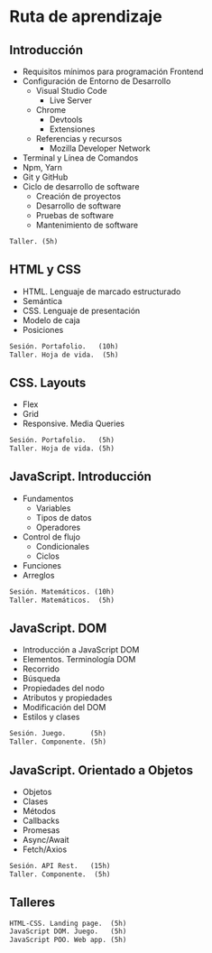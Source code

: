 # Ruta de aprendizaje

## Introducción  <!-- ( 5 h ) -->
- Requisitos mínimos para programación Frontend
- Configuración de Entorno de Desarrollo 
    + Visual Studio Code
        - Live Server
    + Chrome
        - Devtools
        - Extensiones
    + Referencias y recursos 
        - Mozilla Developer Network
- Terminal y Línea de Comandos
- Npm, Yarn
- Git y GitHub
- Ciclo de desarrollo de software
    + Creación de proyectos
    + Desarrollo de software
    + Pruebas de software
    + Mantenimiento de software

~~~txt
Taller. (5h)
~~~

<!-- NOTAS PARA DESARROLLAR:
- Imagen de las presentaciones
- Realizar la práctica de instalación
- Rrealizar la guía
- Armar las presentaciones -->

## HTML y CSS <!-- ( 15h ) -->
- HTML. Lenguaje de marcado estructurado
- Semántica
- CSS. Lenguaje de presentación
- Modelo de caja
- Posiciones    

<!-- ~~~html
Portafolio
Hoja de vida
~~~ -->

~~~txt
Sesión. Portafolio.   (10h)
Taller. Hoja de vida.  (5h)
~~~

<!-- NOTA:
- Elegir el modelo de ambos proyectos
- Realizar el ejercicio con elementos básicos
- Realizar la guía -->

## CSS. Layouts <!-- ( 10h ) -->
- Flex
- Grid
- Responsive. Media Queries

<!-- ~~~html
Portafolio
Hoja de vida
Componentes
~~~ -->

~~~txt
Sesión. Portafolio.   (5h)
Taller. Hoja de vida. (5h)
~~~

<!-- NOTA:
- Realizar el ejercicio con layout y responsive
- Realizar la guía -->

## JavaScript. Introducción <!-- ( 15h ) -->
- Fundamentos
    + Variables
    + Tipos de datos
    + Operadores
- Control de flujo
    + Condicionales
    + Ciclos
- Funciones
- Arreglos

<!-- ~~~html
Matemáticos
Arreglos
Colecciones
~~~ -->

~~~txt
Sesión. Matemáticos. (10h)
Taller. Matemáticos.  (5h)
~~~

<!-- NOTA:
- Elegir ejercicios y operaciones matemáticas
- Realizar el ejercicio
- Al concluir la sesión se generan archivos independientes por tema con los comentarios de los ejercicios realizados  -->

## JavaScript. DOM <!-- ( 10h ) -->
- Introducción a JavaScript DOM
- Elementos. Terminología DOM
- Recorrido
- Búsqueda
- Propiedades del nodo
- Atributos y propiedades
- Modificación del DOM
- Estilos y clases

<!-- ~~~html
Juegos
Landing page
Componentes
~~~ -->

~~~txt
Sesión. Juego.      (5h)
Taller. Componente. (5h)
~~~

<!-- NOTA:
- Elegir el modelo de ambos proyectos
- Realizar el ejercicio 
- Realizar la guía -->

## JavaScript. Orientado a Objetos <!-- ( 20h ) -->
- Objetos
- Clases
- Métodos
- Callbacks
- Promesas
- Async/Await
- Fetch/Axios

<!-- ~~~html
Componentes interactivos
API Rest
Web app
~~~ -->

~~~txt
Sesión. API Rest.   (15h)
Taller. Componente.  (5h)
~~~

<!-- NOTA:
- Elegir el modelo de ambos proyectos
- Realizar el ejercicio 
- Realizar la guía -->

## Talleres <!-- ( 15h ) -->
~~~txt
HTML-CSS. Landing page.  (5h)
JavaScript DOM. Juego.   (5h)
JavaScript POO. Web app. (5h)
~~~

<!-- NOTA:
- Elegir el modelo de los proyectos
- Realizar el ejercicio 
- Realizar la guía -->